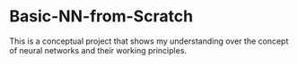 # Basic-NN-from-Scratch
This is a conceptual project that shows my understanding over the concept of neural networks and their working principles.
